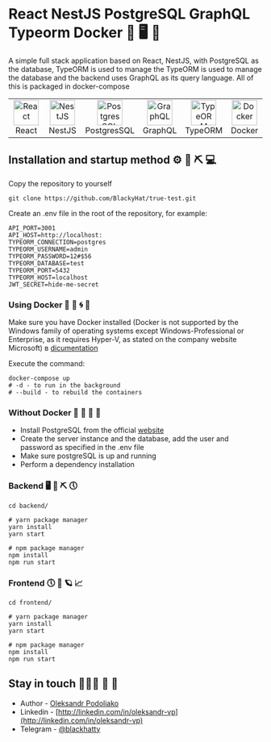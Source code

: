 # React NestJS PostgreSQL GraphQL Typeorm Docker 👔 🖥️ 📆

A simple full stack application based on React, NestJS, with PostgreSQL as the database, TypeORM is used to manage the
TypeORM is used to manage the database and the backend uses GraphQL as its query language. All of this is packaged in docker-compose

<table width="100%">
  <tr>
    <td align="center" valign="middle" width="17%">
      <a href="https://angular.io/">
        <img height="50" alt="React" src="https://w7.pngwing.com/pngs/452/495/png-transparent-react-javascript-angularjs-ionic-github-text-logo-symmetry-thumbnail.png"/>
      </a>
      <br />
      React
    </td>
    <td align="center" valign="middle" width="17%">
      <a href="https://nestjs.com/">
        <img height="50" alt="NestJS" src="https://hsto.org/getpro/habr/post_images/d11/98b/ac8/d1198bac8e4ced0d89d5e5983061f418.png"/>
      </a>
      <br />
      NestJS
    </td>
    <td align="center" valign="middle" width="17%">
      <a href="https://www.postgresql.org/">
      <img height="50" alt="PostgresSQL" src="https://upload.wikimedia.org/wikipedia/commons/thumb/2/29/Postgresql_elephant.svg/640px-Postgresql_elephant.svg.png"/>
      </a>
      <br />
      PostgresSQL
    </td>
    <td align="center" valign="middle" width="17%">
      <a href="https://graphql.org/">
      <img height="50" alt="GraphQL" src="https://upload.wikimedia.org/wikipedia/commons/thumb/1/17/GraphQL_Logo.svg/1200px-GraphQL_Logo.svg.png"/>
      </a>
      <br />
      GraphQL
    </td>
    <td align="center" valign="middle" width="17%">
      <a href="https://typeorm.io/">
      <img height="50" alt="TypeORM" src="https://www.zoneofit.com/wp-content/uploads/2021/06/type-orm.png"/>
      </a>
      <br />
      TypeORM
    </td>
    <td align="center" valign="middle" width="17%">
      <a href="https://www.docker.com/">
      <img height="50" alt="Docker" src="https://d1.awsstatic.com/acs/characters/Logos/Docker-Logo_Horizontel_279x131.b8a5c41e56b77706656d61080f6a0217a3ba356d.png"/>
      </a>
      <br />
      Docker
    </td>
  </tr>
</table>

## Installation and startup method ⚙️ 🔐 ⛏️ 💻

Copy the repository to yourself

```shell
git clone https://github.com/BlackyHat/true-test.git
```

Create an .env file in the root of the repository, for example:

```dotenv
API_PORT=3001
API_HOST=http://localhost:
TYPEORM_CONNECTION=postgres
TYPEORM_USERNAME=admin
TYPEORM_PASSWORD=12#$56
TYPEORM_DATABASE=test
TYPEORM_PORT=5432
TYPEORM_HOST=localhost
JWT_SECRET=hide-me-secret
```

### Using Docker 🏦 🌊 🌀 📙

Make sure you have Docker installed (Docker is not supported by the Windows family of operating systems except
Windows-Professional or Enterprise, as it requires Hyper-V, as stated on the company website Microsoft)
в [dicumentation](https://docs.microsoft.com/ru-ru/virtualization/hyper-v-on-windows/quick-start/enable-hyper-v#check-requirements)

Execute the command:

```shell
docker-compose up
# -d - to run in the background
# --build - to rebuild the containers
```

### Without Docker 🚀 📅 🤠 🔧

- Install PostgreSQL from the official [website](https://www.postgresql.org/)
- Create the server instance and the database, add the user and password as specified in the .env file
- Make sure postgreSQL is up and running
- Perform a dependency installation

### Backend 🖥️ 🚧 ⛏️ 🕔

```shell
cd backend/

# yarn package manager
yarn install
yarn start

# npm package manager
npm install
npm run start
```

### Frontend 🕔 🤠 🪐 📈

```shell
cd frontend/

# yarn package manager
yarn install
yarn start

# npm package manager
npm install
npm run start
```

## Stay in touch 🧑🏾‍💼 🌆 🏁

- Author - [Oleksandr Podoliako](https://github.com/BlackyHat)
- Linkedin - [http://linkedin.com/in/oleksandr-vp](http://linkedin.com/in/oleksandr-vp)
- Telegram - [@blackhatty](https://t.me/blackhatty)
